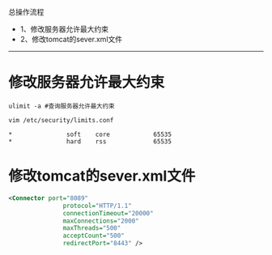 总操作流程
- 1、修改服务器允许最大约束
- 2、修改tomcat的sever.xml文件

***

# 修改服务器允许最大约束

```
ulimit -a #查询服务器允许最大约束
```

```
vim /etc/security/limits.conf
```

```
*               soft    core            65535
*               hard    rss             65535
```

# 修改tomcat的sever.xml文件

```xml
<Connector port="8089"
               protocol="HTTP/1.1"
               connectionTimeout="20000"
               maxConnections="2000"
               maxThreads="500"
               acceptCount="500"
               redirectPort="8443" />
```

